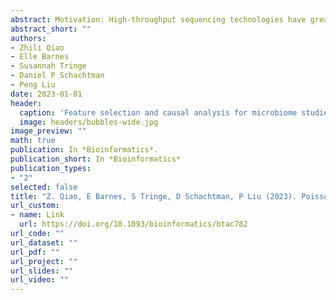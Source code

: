```yaml
---
abstract: Motivation: High-throughput sequencing technologies have greatly facilitated microbiome research and have generated a large volume of microbiome data with the potential to answer key questions regarding microbiome assembly, structure and function. Cluster analysis aims to group features that behave similarly across treatments, and such grouping helps to highlight the functional relationships among features and may provide biological insights into microbiome networks. However, clustering microbiome data are challenging due to the sparsity and high dimensionality. Results: We propose a model-based clustering method based on Poisson hurdle models for sparse microbiome count data. We describe an expectation-maximization algorithm and a modified version using simulated annealing to conduct the cluster analysis. Moreover, we provide algorithms for initialization and choosing the number of clusters. Simulation results demonstrate that our proposed methods provide better clustering results than alternative methods under a variety of settings. We also apply the proposed method to a sorghum rhizosphere microbiome dataset that results in interesting biological findings.
abstract_short: ""
authors:
- Zhili Qiao
- Elle Barnes
- Susannah Tringe
- Daniel P Schachtman
- Peng Liu 
date: 2023-01-01
header:
  caption: 'Feature selection and causal analysis for microbiome studies in the presence of confounding using standardization'
  image: headers/bubbles-wide.jpg
image_preview: ""
math: true
publication: In *Bioinformatics*.
publication_short: In *Bioinformatics*
publication_types:
- "2"
selected: false
title: "Z. Qiao, E Barnes, S Tringe, D Schachtman, P Liu (2023). Poisson hurdle model-based method for clustering microbiome features. Bioinformatics."
url_custom:
- name: Link
  url: https://doi.org/10.1093/bioinformatics/btac782
url_code: ""
url_dataset: ""
url_pdf: ""
url_project: ""
url_slides: ""
url_video: ""
---
```

